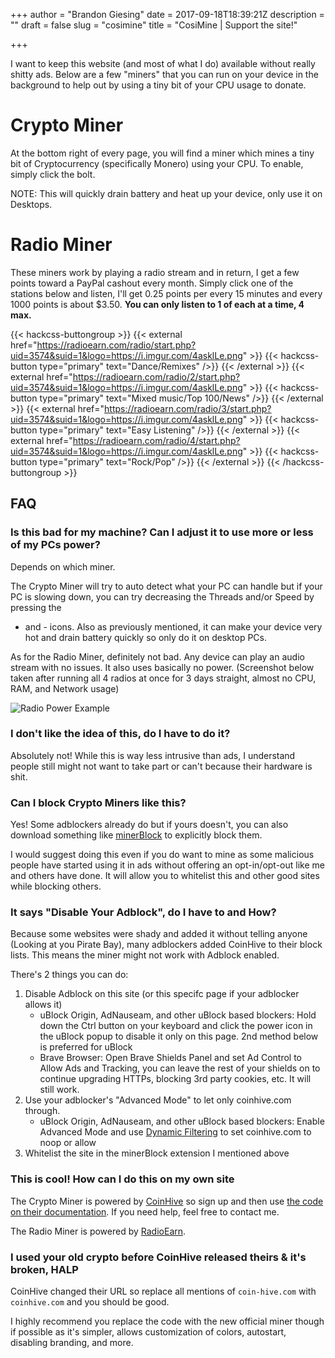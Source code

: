 +++
author = "Brandon Giesing"
date = 2017-09-18T18:39:21Z
description = ""
draft = false
slug = "cosimine"
title = "CosiMine | Support the site!"

+++

I want to keep this website (and most of what I do) available without really
shitty ads. Below are a few "miners" that you can run on your device in the
background to help out by using a tiny bit of your CPU usage to donate.

# Crypto Miner

At the bottom right of every page, you will find a miner which mines a tiny bit of
Cryptocurrency (specifically Monero) using your CPU. To enable, simply click the bolt.

NOTE: This will quickly drain battery and heat up your device, only use it on
Desktops.

# Radio Miner

These miners work by playing a radio stream and in return, I get a few points
toward a PayPal cashout every month. Simply click one of the stations below and
listen, I'll get 0.25 points per every 15 minutes and every 1000 points is about
$3.50. **You can only listen to 1 of each at a time, 4 max.**

{{< hackcss-buttongroup >}}
    {{< external href="https://radioearn.com/radio/start.php?uid=3574&suid=1&logo=https://i.imgur.com/4asklLe.png" >}}
      {{< hackcss-button type="primary" text="Dance/Remixes" />}}
    {{< /external >}}
    {{< external href="https://radioearn.com/radio/2/start.php?uid=3574&suid=1&logo=https://i.imgur.com/4asklLe.png" >}}
      {{< hackcss-button type="primary" text="Mixed music/Top 100/News" />}}
    {{< /external >}}
    {{< external href="https://radioearn.com/radio/3/start.php?uid=3574&suid=1&logo=https://i.imgur.com/4asklLe.png" >}}
      {{< hackcss-button type="primary" text="Easy Listening" />}}
    {{< /external >}}
    {{< external href="https://radioearn.com/radio/4/start.php?uid=3574&suid=1&logo=https://i.imgur.com/4asklLe.png" >}}
      {{< hackcss-button type="primary" text="Rock/Pop" />}}
    {{< /external >}}
{{< /hackcss-buttongroup >}}

## FAQ

### Is this bad for my machine? Can I adjust it to use more or less of my PCs power?

Depends on which miner.

The Crypto Miner will try to auto detect what your PC can handle but if your PC
is slowing down, you can try decreasing the Threads and/or Speed by pressing the
+  and -  icons. Also as previously mentioned, it can make your device very hot
and drain battery quickly so only do it on desktop PCs.

As for the Radio Miner, definitely not bad. Any device can play an audio stream
with no issues. It also uses basically no power. (Screenshot below taken after
running all 4 radios at once for 3 days straight, almost no CPU, RAM, and
Network usage)

![Radio Power Example](https://i.imgur.com/Ky1WKlp.png)

### I don't like the idea of this, do I have to do it?

Absolutely not! While this is way less intrusive than ads, I understand people
still might not want to take part or can't because their hardware is shit.

### Can I block Crypto Miners like this?

Yes! Some adblockers already do but if yours doesn't, you can also download
something like [minerBlock][minerblock] to explicitly block them.

I would suggest doing this even if you do want to mine as some malicious people
have started using it in ads without offering an opt-in/opt-out like me and
others have done. It will allow you to whitelist this and other good sites while
blocking others.

### It says "Disable Your Adblock", do I have to and How?

Because some websites were shady and added it without telling anyone (Looking at
you Pirate Bay), many adblockers added CoinHive to their block lists. This means
the miner might not work with Adblock enabled.

There's 2 things you can do:

1. Disable Adblock on this site (or this specifc page if your adblocker allows
   it)
    * uBlock Origin, AdNauseam, and other uBlock based blockers: Hold down the
    Ctrl  button on your keyboard and click the power icon in the uBlock popup
    to disable it only on this page. 2nd method below is preferred for uBlock
    * Brave Browser: Open Brave Shields Panel and set Ad Control to Allow Ads
      and Tracking, you can leave the rest of your shields on to continue
      upgrading HTTPs, blocking 3rd party cookies, etc. It will still work.
2. Use your adblocker's "Advanced Mode" to let only coinhive.com  through.
    * uBlock Origin, AdNauseam, and other uBlock based blockers: Enable Advanced
    Mode and use [Dynamic Filtering][dynamic-filtering] to set coinhive.com  to
    noop or allow
3. Whitelist the site in the minerBlock extension I mentioned above

### This is cool! How can I do this on my own site

The Crypto Miner is powered by [CoinHive][coinhive] so sign up and then use [the
code on their documentation][docs]. If you need help, feel free to contact me.

The Radio Miner is powered by [RadioEarn][radioearn].

### I used your old crypto before CoinHive released theirs & it's broken, HALP

CoinHive changed their URL so replace all mentions of `coin-hive.com` with
`coinhive.com` and you should be good.

I highly recommend you replace the code with the new official miner though if
possible as it's simpler, allows customization of colors, autostart, disabling
branding, and more.

[minerblock]: https://chrome.google.com/webstore/detail/minerblock/emikbbbebcdfohonlaifafnoanocnebl
[dynamic-filtering]: https://github.com/gorhill/uBlock/wiki/Dynamic-filtering:-quick-guide
[coinhive]: https://coinhive.com
[docs]: https://coinhive.com/documentation/simple-ui
[radioearn]: https://radioearn.com/?ref=3574
